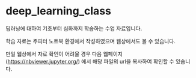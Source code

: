 # deep_learning_class
딥러닝에 대하여 기초부터 심화까지 학습하는 수업 자료입니다.

학습 자료는 주피터 노트북 환경에서 작성하였으며 웹상에서도 볼 수 있습니다.

만일 웹상에서 자료 확인이 어려울 경우 다음 웹페이지(https://nbviewer.jupyter.org/) 에서 해당 파일의 url을 복사하여 확인할 수 있습니다.
